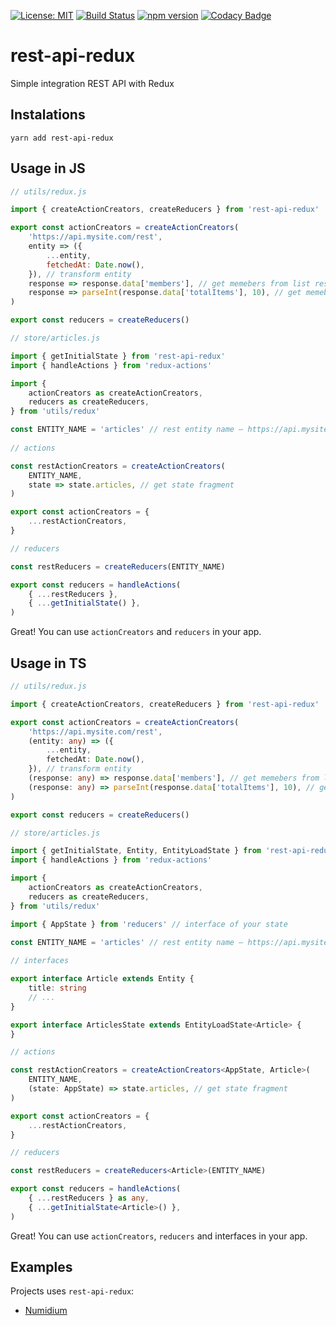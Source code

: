 [![License: MIT](https://img.shields.io/badge/License-MIT-yellow.svg)](https://opensource.org/licenses/MIT)
[![Build Status](https://travis-ci.org/igorkamyshev/rest-api-redux.svg?branch=master)](https://travis-ci.org/igorkamyshev/rest-api-redux)
[![npm version](https://badge.fury.io/js/rest-api-redux.svg)](https://badge.fury.io/js/rest-api-redux)
[![Codacy Badge](https://api.codacy.com/project/badge/Grade/8efde772eee74b78a398a81564ba695d)](https://www.codacy.com/project/igorkamyshev/rest-api-redux/dashboard?utm_source=github.com&amp;utm_medium=referral&amp;utm_content=igorkamyshev/rest-api-redux&amp;utm_campaign=Badge_Grade_Dashboard)

# rest-api-redux

Simple integration REST API with Redux

## Instalations

`yarn add rest-api-redux`

## Usage in JS

```js
// utils/redux.js

import { createActionCreators, createReducers } from 'rest-api-redux'

export const actionCreators = createActionCreators(
    'https://api.mysite.com/rest',
    entity => ({
        ...entity,
        fetchedAt: Date.now(),
    }), // transform entity
    response => response.data['members'], // get memebers from list response
    response => parseInt(response.data['totalItems'], 10), // get memebers from list response
)

export const reducers = createReducers()
```

```js
// store/articles.js

import { getInitialState } from 'rest-api-redux'
import { handleActions } from 'redux-actions'

import {
    actionCreators as createActionCreators,
    reducers as createReducers,
} from 'utils/redux'

const ENTITY_NAME = 'articles' // rest entity name — https://api.mysite.com/rest/articles
 
// actions

const restActionCreators = createActionCreators(
    ENTITY_NAME,
    state => state.articles, // get state fragment
)

export const actionCreators = {
    ...restActionCreators,
}

// reducers

const restReducers = createReducers(ENTITY_NAME)

export const reducers = handleActions(
    { ...restReducers },
    { ...getInitialState() },
)
```

Great! You can use `actionCreators` and `reducers` in your app.

## Usage in TS

```ts
// utils/redux.js

import { createActionCreators, createReducers } from 'rest-api-redux'

export const actionCreators = createActionCreators(
    'https://api.mysite.com/rest',
    (entity: any) => ({
        ...entity,
        fetchedAt: Date.now(),
    }), // transform entity
    (response: any) => response.data['members'], // get memebers from list response
    (response: any) => parseInt(response.data['totalItems'], 10), // get memebers from list response
)

export const reducers = createReducers()
```

```ts
// store/articles.js

import { getInitialState, Entity, EntityLoadState } from 'rest-api-redux'
import { handleActions } from 'redux-actions'

import {
    actionCreators as createActionCreators,
    reducers as createReducers,
} from 'utils/redux'

import { AppState } from 'reducers' // interface of your state

const ENTITY_NAME = 'articles' // rest entity name — https://api.mysite.com/rest/articles
 
// interfaces

export interface Article extends Entity {
    title: string
    // ...
}

export interface ArticlesState extends EntityLoadState<Article> {
}

// actions

const restActionCreators = createActionCreators<AppState, Article>(
    ENTITY_NAME,
    (state: AppState) => state.articles, // get state fragment
)

export const actionCreators = {
    ...restActionCreators,
}

// reducers

const restReducers = createReducers<Article>(ENTITY_NAME)

export const reducers = handleActions(
    { ...restReducers } as any,
    { ...getInitialState<Article>() },
)
```

Great! You can use `actionCreators`, `reducers` and interfaces in your app.

## Examples

Projects uses `rest-api-redux`:
+ [Numidium](https://github.com/TheNovel/Numidium)
